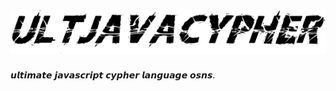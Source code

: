 # ![UltJavaCypher](https://github.com/waterl3mon/UltJavaCypher/blob/main/images/cool_logo.png)
𝙪𝙡𝙩𝙞𝙢𝙖𝙩𝙚 𝙟𝙖𝙫𝙖𝙨𝙘𝙧𝙞𝙥𝙩 𝙘𝙮𝙥𝙝𝙚𝙧 𝙡𝙖𝙣𝙜𝙪𝙖𝙜𝙚 𝙤𝙨𝙣𝙨.
